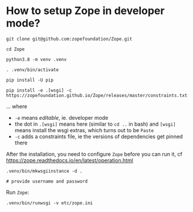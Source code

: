 # How to setup Zope in developer mode?

```
git clone git@github.com:zopefoundation/Zope.git

cd Zope

python3.8 -m venv .venv

. .venv/bin/activate

pip install -U pip

pip install -e .[wsgi] -c https://zopefoundation.github.io/Zope/releases/master/constraints.txt
```

... where
- `-e` means *editable*, ie. developer mode
- the dot in `.[wsgi]` means here (similar to `cd ..` in bash) and `[wsgi]` means install the wsgi extras, which turns out to be `Paste`
- `-c` adds a constraints file, ie the versions of dependencies get pinned there

After the installation, you need to configure `Zope` before you can run it, cf https://zope.readthedocs.io/en/latest/operation.html

```
.venv/bin/mkwsgiinstance -d .

# provide username and password
```

Run `Zope`:

```
.venv/bin/runwsgi -v etc/zope.ini
```
